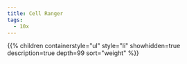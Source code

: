 ```yaml
---
title: Cell Ranger
tags:
  - 10x
---
```


{{% children
	containerstyle="ul"
	style="li"
	showhidden=true
	description=true
	depth=99
	sort="weight" %}}
